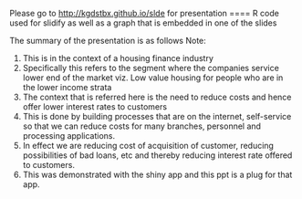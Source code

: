 Please go to http://kgdstbx.github.io/slde  for presentation
==== R code used for slidify as well as a graph that is embedded in one of the slides

The summary of the presentation is as follows
Note:
1.	This  is in the context of a housing finance industry
2.	Specifically this refers to the segment where the companies service lower end of the market viz. Low value housing for people who are in the lower income strata
3.	The context that is referred here is the need to reduce costs and hence offer lower interest rates to customers
4.	This is done by building processes that are on the internet, self-service so that we can reduce costs for many branches, personnel and processing applications.
5.	In effect we are reducing cost of acquisition of customer, reducing possibilities of bad loans, etc and thereby reducing interest rate offered to customers.
6. This was demonstrated with the shiny app and this ppt is a plug for that app.
